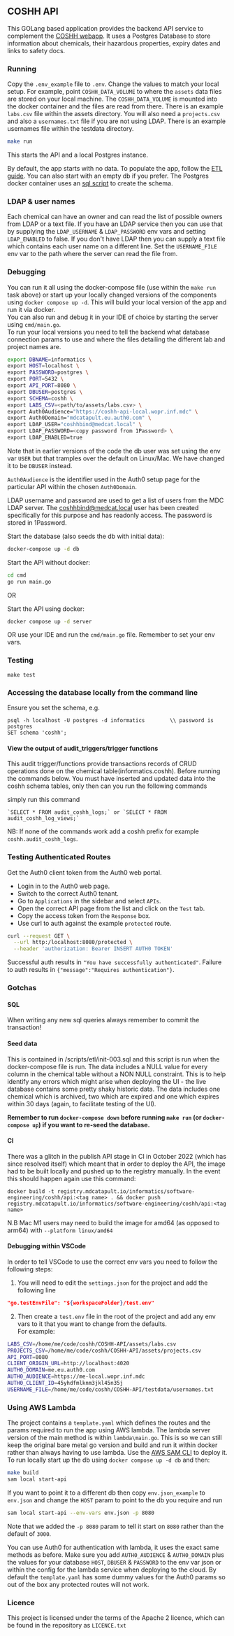 ## COSHH API

This GOLang based application provides the backend API service to complement the [COSHH webapp](https://gitlab.mdcatapult.io/informatics/coshh/coshh-ui). It uses a Postgres Database to store information about chemicals, their hazardous properties, expiry dates and links to safety docs.

### Running

Copy the `.env_example` file to `.env`. Change the values to match your local setup. For example, point `COSHH_DATA_VOLUME` to where the 
`assets` data files are stored on your local machine. The `COSHH_DATA_VOLUME` is mounted into the docker container and the files are read from there. There is an example `labs.csv` file within the assets directory. You will also need a `projects.csv` and also a `usernames.txt` file if you are not using LDAP. There is an example usernames file within the testdata directory.

```bash
make run
```

This starts the API and a local Postgres instance.

By default, the app starts with no data. To populate the app, follow the [ETL guide](scripts/etl/README.md). You can also start with an empty db if you prefer. The Postgres docker container uses an [sql script](scripts/init.sql) to create the schema.

### LDAP & user names
Each chemical can have an owner and can read the list of possible owners from LDAP or a text file. If you have an LDAP service then you can use that by supplying the `LDAP_USERNAME` & `LDAP_PASSWORD` env vars and setting `LDAP_ENABLED` to false. If you don't have LDAP then you can supply a text file which contains each user name on a different line. Set the `USERNAME_FILE` env var to the path where the server can read the file from.

### Debugging
You can run it all using the docker-compose file (use within the `make run` task above) or start up your locally changed versions of the components using `docker compose up -d`. This will build your local version of the app and run it via docker.  
You can also run and debug it in your IDE of choice by starting the server using `cmd/main.go`.  
To run your local versions you need to tell the backend what database connection params to use and where the files detailing the different lab and project names are.


```bash
export DBNAME=informatics \
export HOST=localhost \
export PASSWORD=postgres \
export PORT=5432 \
export API_PORT=8080 \
export DBUSER=postgres \
export SCHEMA=coshh \
export LABS_CSV=<path/to/assets/labs.csv> \
export Auth0Audience="https://coshh-api-local.wopr.inf.mdc" \
export Auth0Domain="mdcatapult.eu.auth0.com" \
export LDAP_USER="coshhbind@medcat.local" \
export LDAP_PASSWORD=<copy password from 1Password> \
export LDAP_ENABLED=true
```

Note that in earlier versions of the code the db user was set using the env var `USER` but that tramples over the default on Linux/Mac. We have changed it to be `DBUSER` instead. 

`Auth0Audience` is the identifier used in the Auth0 setup page for the particular API within the chosen `Auth0Domain`.

LDAP username and password are used to get a list of users from the MDC LDAP server. The coshhbind@medcat.local user has
been created specifically for this purpose and has readonly access. The password is stored in 1Password.

Start the database (also seeds the db with initial data):
```bash
docker-compose up -d db
``` 

Start the API without docker:
```bash
cd cmd
go run main.go
```
OR

Start the API using docker:
```bash
docker compose up -d server
```

OR use your IDE and run the `cmd/main.go` file. Remember to set your env vars.

### Testing

`make test`

### Accessing the database locally from the command line

Ensure you set the schema, e.g.

```
psql -h localhost -U postgres -d informatics        \\ password is postgres
SET schema 'coshh';                                 
```

#### View the output of audit_triggers/trigger functions
This audit trigger/functions provide transactions records of CRUD operations done on the chemical table(informatics.coshh).
Before running the commands below. 
You must have inserted and updated data into the coshh schema tables, only then can you run the following commands

simply run this command 
```
`SELECT * FROM audit_coshh_logs;` or `SELECT * FROM audit_coshh_log_views;`

```
NB: If none of the commands work add a coshh prefix for example `coshh.audit_coshh_logs`.

### Testing Authenticated Routes
Get the Auth0 client token from the Auth0 web portal.
* Login in to the Auth0 web page.
* Switch to the correct Auth0 tenant.
* Go to `Applications` in the sidebar and select `APIs`. 
* Open the correct API page from the list and click on the `Test` tab. 
* Copy the access token from the `Response` box. 
* Use curl to auth against the example `protected` route.

```bash
curl --request GET \
  --url http:/localhost:8080/protected \
  --header 'authorization: Bearer INSERT AUTH0 TOKEN'
```  
Successful auth results in `"You have successfully authenticated"`. Failure to auth results in `{"message":"Requires authentication"}`.

### Gotchas

#### SQL

When writing any new sql queries always remember to commit the transaction!

#### Seed data
This is contained in /scripts/etl/init-003.sql and this script is run when the docker-compose file is run.
The data includes a NULL value for every column in the chemical table without a NON NULL constraint.  This is to help identify
any errors which might arise when deploying the UI - the live database contains some pretty shaky historic data.
The data includes one chemical which is archived, two which are expired and one which expires within 30 days (again, to
facilitate testing of the UI).

**Remember to run `docker-compose down` before running `make run` (or `docker-compose up`) if you want to re-seed the database.**

#### CI

There was a glitch in the publish API stage in CI in October 2022 (which has since resolved itself) which meant that in order to deploy the API, the image 
had to be  built locally and pushed up to the registry manually.  In the event this should happen again use this command:

```docker build -t registry.mdcatapult.io/informatics/software-engineering/coshh/api:<tag name> . && docker push registry.mdcatapult.io/informatics/software-engineering/coshh/api:<tag name>```

N.B Mac M1 users may need to build the image for amd64 (as opposed to arm64) with `--platform linux/amd64`

#### Debugging within VSCode

In order to tell VSCode to use the correct env vars you need to follow the following steps:

1) You will need to edit the `settings.json` for the project and add the following line 
```json
"go.testEnvFile": "${workspaceFolder}/test.env"
```
2) Then create a `test.env` file in the root of the project and add any env vars to it that you want to change from the defaults.  
For example:
```bash
LABS_CSV=/home/me/code/coshh/COSHH-API/assets/labs.csv
PROJECTS_CSV=/home/me/code/coshh/COSHH-API/assets/projects.csv
API_PORT=8080
CLIENT_ORIGIN_URL=http://localhost:4020
AUTH0_DOMAIN=me.eu.auth0.com
AUTH0_AUDIENCE=https://me-local.wopr.inf.mdc
AUTH0_CLIENT_ID=45yhdfmlknm3jkl45n35j
USERNAME_FILE=/home/me/code/coshh/COSHH-API/testdata/usernames.txt
```

### Using AWS Lambda

The project contains a `template.yaml` which defines the routes and the params required to run the app using AWS lambda. The lambda server version of the main method is within `lambda\main.go`. This is so we can still keep the original bare metal go version and build and run it within docker rather than always having to use lambda. Use the [AWS SAM CLI](https://docs.aws.amazon.com/serverless-application-model/latest/developerguide/what-is-sam.html) to deploy it.  
To run locally start up the db using `docker compose up -d db` and then:
```bash
make build
sam local start-api
```
If you want to point it to a different db then copy `env.json_example` to `env.json` and change the `HOST` param to point to the db you require and run
```bash
sam local start-api --env-vars env.json -p 8080
```
Note that we added the `-p 8080` param to tell it start on `8080` rather than the default of `3000`.

You can use Auth0 for authentication with lambda, it uses the exact same methods as before. Make sure you add `AUTH0_AUDIENCE` & `AUTH0_DOMAIN` plus the values for your database `HOST`, `DBUSER` & `PASSWORD` to the env var json or within the config for the lambda service when deploying to the cloud. By default the `template.yaml` has some dummy values for the Auth0 params so out of the box any protected routes will not work.

### Licence

This project is licensed under the terms of the Apache 2 licence, which can be found in the repository as `LICENCE.txt`
